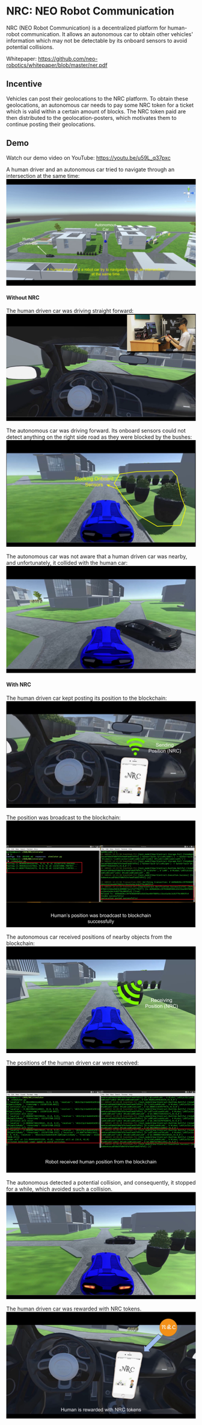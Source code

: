 # NRC: NEO Robot Communication

NRC (NEO Robot Communication) is a decentralized platform for human-robot communication. It allows an autonomous car to obtain other vehicles' information which may not be detectable by its onboard sensors to avoid potential collisions.

Whitepaper: https://github.com/neo-robotics/whitepaper/blob/master/ner.pdf

## Incentive

Vehicles can post their geolocations to the NRC platform. 
To obtain these geolocations, an autonomous car needs to pay some NRC token for a ticket which is valid within a certain amount of blocks. 
The NRC token paid are then distributed to the geolocation-posters, which motivates them to continue posting their geolocations.

## Demo

Watch our demo video on YouTube: <https://youtu.be/u59L_q37pxc>

A human driver and an autonomous car tried to navigate through an intersection at the same time:
![setup](https://github.com/neo-robotics/NRC/blob/master/figures/0.setup.png)

#### Without NRC

The human driven car was driving straight forward:
![human-wo](https://github.com/neo-robotics/NRC/blob/master/figures/1.human-wo.png)

The autonomous car was driving forward. Its onboard sensors could not detect anything on the right side road as they were blocked by the bushes:
![robot-wo](https://github.com/neo-robotics/NRC/blob/master/figures/2.robot-wo.png)

The autonomous car was not aware that a human driven car was nearby, and unfortunately, it collided with the human car:
![collision](https://github.com/neo-robotics/NRC/blob/master/figures/3.collision.png)

#### With NRC

The human driven car kept posting its position to the blockchain:
![human-w](https://github.com/neo-robotics/NRC/blob/master/figures/4.human-w.png)

The position was broadcast to the blockchain:
![post](https://github.com/neo-robotics/NRC/blob/master/figures/5.post.png)

The autonomous car received positions of nearby objects from the blockchain:
![robot-w](https://github.com/neo-robotics/NRC/blob/master/figures/6.robot-w.png)

The positions of the human driven car were received:
![receive](https://github.com/neo-robotics/NRC/blob/master/figures/7.receive.png)

The autonomous detected a potential collision, and consequently, it stopped for a while, which avoided such a collision.
![stop](https://github.com/neo-robotics/NRC/blob/master/figures/8.stop.png)

The human driven car was rewarded with NRC tokens.
![reward](https://github.com/neo-robotics/NRC/blob/master/figures/9.reward.png)


